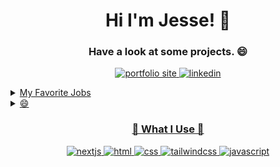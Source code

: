 <h1 align="center">Hi I'm Jesse! 👋</h1> 
<h3 align="center" color="grey">Have a look at some projects. 😄</h3>

<p align="center">
  <a href="https://welkwavestudios.com/">
    <img alt="portfolio site" title="WelkWaveStudios" src="https://img.shields.io/badge/Portfolio-WelkWaveStudios-cyan"/>
     <a href="https://www.linkedin.com/in/jesse-welk-2604301a1/"/>
    <img alt="linkedin" title="linkedin" src="https://img.shields.io/badge/LinkedIn-blue?logo=linkedin"/>
</p>

<details>                            
<summary>My Favorite Jobs</summary>


| Rank |    Jobs    |
|-----:|------------|
|     1| Design     |
|     2| UI/UX Dev  |
|     3| Front End  |

</details>

<details>
  <summary>😄</summary>
  <picture align="center">
    <img  alt="Keep on coding" src="https://image.spreadshirtmedia.com/image-server/v1/products/T1459A839PA3861PT28D1017348731W8333H10000/views/1,width=550,height=550,appearanceId=839,backgroundColor=F2F2F2/software-developer-keep-calm-and-keep-coding-sticker.jpg">
  </picture>
</details>

<h3 align="center">🔧 What I Use 🔨</h3>
<p align="center">
  <a href="https://github.com/search?q=user%3AJesseWelk+language%3Anextjs"><img alt="nextjs" src="https://img.shields.io/badge/Next-black?style=for-the-badge&logo=next.js&logoColor=white"/>         
  <a href="https://github.com/search?q=user%3AJesseWelk+language%3Ahtml"><img alt="html" src="https://img.shields.io/badge/html5-%23E34F26.svg?style=for-the-badge&logo=html5&logoColor=white"/>
  <a href="https://github.com/search?q=user%3AJesseWelk+language%3Acss"><img alt="css" src="https://img.shields.io/badge/css3-%231572B6.svg?style=for-the-badge&logo=css3&logoColor=white"/>
  <a href="https://github.com/search?q=user%3AJesseWelk+language%3Atailwindcss"><img alt="tailwindcss" src="https://img.shields.io/badge/tailwindcss-%2338B2AC.svg?style=for-the-badge&logo=tailwind-css&logoColor=white"/>
  <a href="https://github.com/search?q=user%3AJesseWelk+language%3Ajavascript"><img alt="javascript" src="https://img.shields.io/badge/javascript-%23323330.svg?style=for-the-badge&logo=javascript&logoColor=%23F7DF1E"/>
</p>

<!--
**JesseWelk/JesseWelk** is a ✨ _special_ ✨ repository because its `README.md` (this file) appears on your GitHub profile.

Here are some ideas to get you started:

- 🔭 I’m currently working on ...
- 🌱 I’m currently learning ...
- 👯 I’m looking to collaborate on ...
- 🤔 I’m looking for help with ...
- 💬 Ask me about ...
- 📫 How to reach me: ...
-  Pronouns: ...
- ⚡ Fun fact: ...
-->

